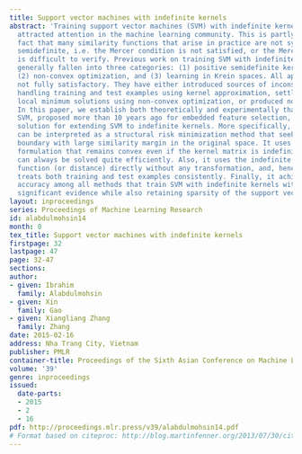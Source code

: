 ```yaml
---
title: Support vector machines with indefinite kernels
abstract: 'Training support vector machines (SVM) with indefinite kernels has recently
  attracted attention in the machine learning community. This is partly due to the
  fact that many similarity functions that arise in practice are not symmetric positive
  semidefinite, i.e. the Mercer condition is not satisfied, or the Mercer condition
  is difficult to verify. Previous work on training SVM with indefinite kernels has
  generally fallen into three categories: (1) positive semidefinite kernel approximation,
  (2) non-convex optimization, and (3) learning in Krein spaces. All approaches are
  not fully satisfactory. They have either introduced sources of inconsistency in
  handling training and test examples using kernel approximation, settled for approximate
  local minimum solutions using non-convex optimization, or produced non-sparse solutions.
  In this paper, we establish both theoretically and experimentally that the 1-norm
  SVM, proposed more than 10 years ago for embedded feature selection, is a better
  solution for extending SVM to indefinite kernels. More specifically, 1-norm SVM
  can be interpreted as a structural risk minimization method that seeks a decision
  boundary with large similarity margin in the original space. It uses a linear programming
  formulation that remains convex even if the kernel matrix is indefinite, and hence
  can always be solved quite efficiently. Also, it uses the indefinite similarity
  function (or distance) directly without any transformation, and, hence, it always
  treats both training and test examples consistently. Finally, it achieves the highest
  accuracy among all methods that train SVM with indefinite kernels with a statistically
  significant evidence while also retaining sparsity of the support vector set.'
layout: inproceedings
series: Proceedings of Machine Learning Research
id: alabdulmohsin14
month: 0
tex_title: Support vector machines with indefinite kernels
firstpage: 32
lastpage: 47
page: 32-47
sections: 
author:
- given: Ibrahim
  family: Alabdulmohsin
- given: Xin
  family: Gao
- given: Xiangliang Zhang
  family: Zhang
date: 2015-02-16
address: Nha Trang City, Vietnam
publisher: PMLR
container-title: Proceedings of the Sixth Asian Conference on Machine Learning
volume: '39'
genre: inproceedings
issued:
  date-parts:
  - 2015
  - 2
  - 16
pdf: http://proceedings.mlr.press/v39/alabdulmohsin14.pdf
# Format based on citeproc: http://blog.martinfenner.org/2013/07/30/citeproc-yaml-for-bibliographies/
---
```

